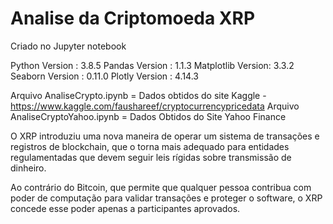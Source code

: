 # Analise da Criptomoeda XRP

Criado no Jupyter notebook

Python Version    :  3.8.5
Pandas Version    :  1.1.3
Matplotlib Version:  3.3.2
Seaborn Version   :  0.11.0
Plotly Version    :  4.14.3

Arquivo AnaliseCrypto.ipynb = Dados obtidos do site Kaggle - https://www.kaggle.com/faushareef/cryptocurrencypricedata
Arquivo AnaliseCryptoYahoo.ipynb = Dados Obtidos do Site Yahoo Finance

O XRP introduziu uma nova maneira de operar um sistema de transações e registros de blockchain, que o torna mais adequado para entidades regulamentadas que devem seguir leis rígidas sobre transmissão de dinheiro.

Ao contrário do Bitcoin, que permite que qualquer pessoa contribua com poder de computação para validar transações e proteger o software, o XRP concede esse poder apenas a participantes aprovados.
